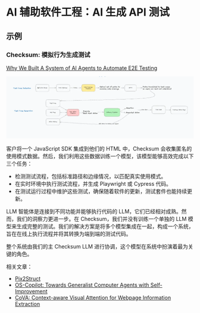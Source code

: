 # AI 辅助软件工程：AI  生成 API 测试

## 示例

### Checksum: 模拟行为生成测试

[Why We Built A System of AI Agents to Automate E2E Testing](https://checksum.ai/blog/the-engineering-of-an-llm-agent-system)

![](images/llm-system-for-autotest-.webp)

客户将一个 JavaScript SDK 集成到他们的 HTML 中，Checksum 会收集匿名的使用模式数据。然后，我们利用这些数据训练一个模型，该模型能够高效完成以下三个任务：

- 检测测试流程，包括标准路径和边缘情况，以匹配真实使用模式。
- 在实时环境中执行测试流程，并生成 Playwright 或 Cypress 代码。
- 在测试运行过程中维护这些测试，确保随着软件的更新，测试套件也能持续更新。

LLM 智能体是连接到不同功能并能够执行代码的 LLM，它们已经相对成熟。然而，我们的洞察力更进一步。在 Checksum，我们并没有训练一个单独的
LLM 模型来生成完整的测试。我们的解决方案是将多个模型集成在一起，构成一个系统，旨在在线上执行流程并将其转换为端到端的测试代码。

整个系统由我们的主 Checksum LLM 进行协调，这个模型在系统中扮演着最为关键的角色。

相关文章：

* [Pix2Struct](https://arxiv.org/abs/2210.03347)
* [OS-Copilot: Towards Generalist Computer Agents with Self-Improvement](https://arxiv.org/abs/2402.07456)
* [CoVA: Context-aware Visual Attention for Webpage Information Extraction](https://arxiv.org/abs/2110.12320)

